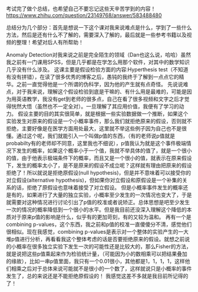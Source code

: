 考试完了做个总结，也希望自己不要忘记这些天辛苦学到的内容！
https://www.zhihu.com/question/23149768/answer/583488480

总结分为几个部分：首先是想说一下这个课对我来说难点是什么，学到了一些什么方法，然后是还有什么不了解的，需要深入了解的，最后就是一些参考书籍以及视频的整理！希望对后人有所帮助！

Anomaly Detection对我来说之前是完全陌生的领域（Dan也这么说，哈哈）虽然我之前有一门课用SPSS，但是几乎都是在学怎么用那个软件，对其中的数学知识几乎没有什么涉及。
这课主要是假设检验方面的内容:Hyperthesis test（不知道有没有拼错），在读了很多优秀的博客之后，愚钝的我终于了解到一点点它的精华。之前一直觉得他是一个所谓的伪科学，因为他的产生就有点奇怪。
先说说难点，对于我来说，理解这个假设检验到底是干嘛的、有什么用是最难的，可能是因为用英语教学，我没有get到老师的很多点，自己在看了很多视频和文字之后才觉得恍然大悟（虽然也不一定全对）。一旦理解了其应用价值，我便有了学习的动力。
假设主要的目的其实很简单，就是根据一些实验数据做一个推断，如果这个实验发生对原来的假设是一个小概率事件，那么我们就拒绝原来的假设，否则就不拒绝，主要好像是在医学方面用处最大，这里就不举这些例子因为自己也不是很懂。通过这个呢，我们就能引入一个叫做p值的东西，（有的老师说p值就是probabilty有的老师却不同意，这里我也不细说），p值我认为就是这个事件极端情况下发生的概率，如果这个概率小于一个值，我就不举具体的值了，就是一个很小的值，由于他表示极端条件下的概率，而且又是一个很小的值，就表示在原来假设下，发生的概率太小了，是不是原来的假设不成立呢？这样就有理由把原来的假设拒绝了！所以就说是拒绝原假设(null hypothesis)，但是并不意味着可以接受你的对立假设(alternative hypothesis)，但如果你对立假设和原假设是一个补集的关系的话，拒绝了原假设也意味着接受了对立假设。
但是小概率事件发生的概率还是有的，如果进行了大量的独立实验，小概率至少发生的一次情况也变大了，于是就需要对这种情况进行讨论引出了p值的校准或者说矫正。总体思想是吧至少发生一次的情况的概率降低到一个很小的水平。但是我目前还没深入理解这个降低的本质对于原来p值的影响是什么，似乎有的更加苛刻，有的又较为温和。
再有一个是combining p-values，这个东西，我之前和p值的校准一直傻傻分不清，感觉他们很相似。现在我感觉，combining p-values是表示对一个整体的实验产生的一大堆p值进行分析，再看看我这个整体考虑的话是否要拒绝原来的假设。就想之前说的小概率在很多独立实验下发生一次的可能性还是比较大的，那么Fisher的方法，就是说把这些p值乘起来作为检验统计量，（可能因为小的数相乘可以把结果叠加的缘故），比如一串p值里面，我只有一个0.01很小，其他都是1，1，1，1，这样他们相乘之后对于总体来说可能就不是很小的一个数了，这样就说只是小概率的事件发生了，总的来说还是不能拒绝原假设的！
我感觉这差不多就是我目前所记得的了！
